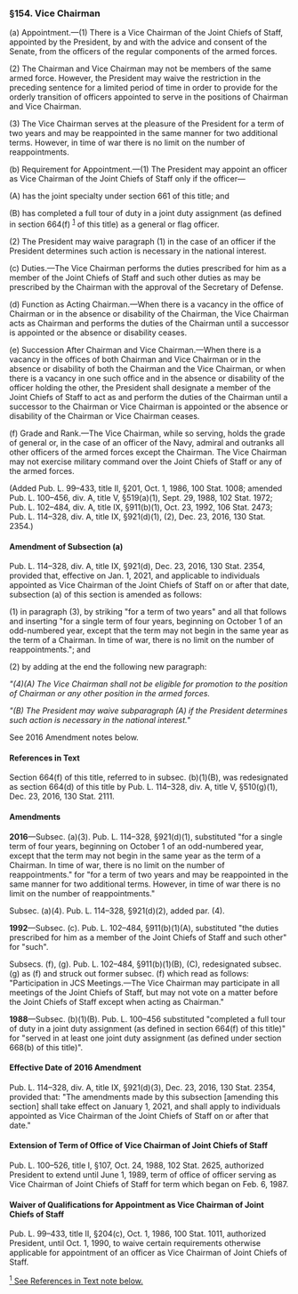 ### §154. Vice Chairman ###

(a) Appointment.—(1) There is a Vice Chairman of the Joint Chiefs of Staff, appointed by the President, by and with the advice and consent of the Senate, from the officers of the regular components of the armed forces.

(2) The Chairman and Vice Chairman may not be members of the same armed force. However, the President may waive the restriction in the preceding sentence for a limited period of time in order to provide for the orderly transition of officers appointed to serve in the positions of Chairman and Vice Chairman.

(3) The Vice Chairman serves at the pleasure of the President for a term of two years and may be reappointed in the same manner for two additional terms. However, in time of war there is no limit on the number of reappointments.

(b) Requirement for Appointment.—(1) The President may appoint an officer as Vice Chairman of the Joint Chiefs of Staff only if the officer—

(A) has the joint specialty under section 661 of this title; and

(B) has completed a full tour of duty in a joint duty assignment (as defined in section 664(f) <sup><a href="#154_1_target" name="154_1">1</a></sup> of this title) as a general or flag officer.

(2) The President may waive paragraph (1) in the case of an officer if the President determines such action is necessary in the national interest.

(c) Duties.—The Vice Chairman performs the duties prescribed for him as a member of the Joint Chiefs of Staff and such other duties as may be prescribed by the Chairman with the approval of the Secretary of Defense.

(d) Function as Acting Chairman.—When there is a vacancy in the office of Chairman or in the absence or disability of the Chairman, the Vice Chairman acts as Chairman and performs the duties of the Chairman until a successor is appointed or the absence or disability ceases.

(e) Succession After Chairman and Vice Chairman.—When there is a vacancy in the offices of both Chairman and Vice Chairman or in the absence or disability of both the Chairman and the Vice Chairman, or when there is a vacancy in one such office and in the absence or disability of the officer holding the other, the President shall designate a member of the Joint Chiefs of Staff to act as and perform the duties of the Chairman until a successor to the Chairman or Vice Chairman is appointed or the absence or disability of the Chairman or Vice Chairman ceases.

(f) Grade and Rank.—The Vice Chairman, while so serving, holds the grade of general or, in the case of an officer of the Navy, admiral and outranks all other officers of the armed forces except the Chairman. The Vice Chairman may not exercise military command over the Joint Chiefs of Staff or any of the armed forces.

(Added Pub. L. 99–433, title II, §201, Oct. 1, 1986, 100 Stat. 1008; amended Pub. L. 100–456, div. A, title V, §519(a)(1), Sept. 29, 1988, 102 Stat. 1972; Pub. L. 102–484, div. A, title IX, §911(b)(1), Oct. 23, 1992, 106 Stat. 2473; Pub. L. 114–328, div. A, title IX, §921(d)(1), (2), Dec. 23, 2016, 130 Stat. 2354.)

#### Amendment of Subsection (a) ####

Pub. L. 114–328, div. A, title IX, §921(d), Dec. 23, 2016, 130 Stat. 2354, provided that, effective on Jan. 1, 2021, and applicable to individuals appointed as Vice Chairman of the Joint Chiefs of Staff on or after that date, subsection (a) of this section is amended as follows:

(1) in paragraph (3), by striking "for a term of two years" and all that follows and inserting "for a single term of four years, beginning on October 1 of an odd-numbered year, except that the term may not begin in the same year as the term of a Chairman. In time of war, there is no limit on the number of reappointments."; and

(2) by adding at the end the following new paragraph:

*"(4)(A) The Vice Chairman shall not be eligible for promotion to the position of Chairman or any other position in the armed forces.*

*"(B) The President may waive subparagraph (A) if the President determines such action is necessary in the national interest."*

See 2016 Amendment notes below.

#### References in Text ####

Section 664(f) of this title, referred to in subsec. (b)(1)(B), was redesignated as section 664(d) of this title by Pub. L. 114–328, div. A, title V, §510(g)(1), Dec. 23, 2016, 130 Stat. 2111.

#### Amendments ####

**2016**—Subsec. (a)(3). Pub. L. 114–328, §921(d)(1), substituted "for a single term of four years, beginning on October 1 of an odd-numbered year, except that the term may not begin in the same year as the term of a Chairman. In time of war, there is no limit on the number of reappointments." for "for a term of two years and may be reappointed in the same manner for two additional terms. However, in time of war there is no limit on the number of reappointments."

Subsec. (a)(4). Pub. L. 114–328, §921(d)(2), added par. (4).

**1992**—Subsec. (c). Pub. L. 102–484, §911(b)(1)(A), substituted "the duties prescribed for him as a member of the Joint Chiefs of Staff and such other" for "such".

Subsecs. (f), (g). Pub. L. 102–484, §911(b)(1)(B), (C), redesignated subsec. (g) as (f) and struck out former subsec. (f) which read as follows: "Participation in JCS Meetings.—The Vice Chairman may participate in all meetings of the Joint Chiefs of Staff, but may not vote on a matter before the Joint Chiefs of Staff except when acting as Chairman."

**1988**—Subsec. (b)(1)(B). Pub. L. 100–456 substituted "completed a full tour of duty in a joint duty assignment (as defined in section 664(f) of this title)" for "served in at least one joint duty assignment (as defined under section 668(b) of this title)".

#### Effective Date of 2016 Amendment ####

Pub. L. 114–328, div. A, title IX, §921(d)(3), Dec. 23, 2016, 130 Stat. 2354, provided that: "The amendments made by this subsection [amending this section] shall take effect on January 1, 2021, and shall apply to individuals appointed as Vice Chairman of the Joint Chiefs of Staff on or after that date."

#### Extension of Term of Office of Vice Chairman of Joint Chiefs of Staff ####

Pub. L. 100–526, title I, §107, Oct. 24, 1988, 102 Stat. 2625, authorized President to extend until June 1, 1989, term of office of officer serving as Vice Chairman of Joint Chiefs of Staff for term which began on Feb. 6, 1987.

#### Waiver of Qualifications for Appointment as Vice Chairman of Joint Chiefs of Staff ####

Pub. L. 99–433, title II, §204(c), Oct. 1, 1986, 100 Stat. 1011, authorized President, until Oct. 1, 1990, to waive certain requirements otherwise applicable for appointment of an officer as Vice Chairman of Joint Chiefs of Staff.

[<sup>1</sup> See References in Text note below.](#154_1)